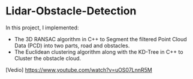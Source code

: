 # Lidar-Obstacle-Detection
In this project, I implemented:
- The 3D RANSAC algorithm in C++ to Segment the filtered Point Cloud Data (PCD) into two parts, road and obstacles.
- The Euclidean clustering algorithm along with the KD-Tree in C++ to Cluster the obstacle cloud.

[Vedio] https://www.youtube.com/watch?v=uOS07LnnR5M
